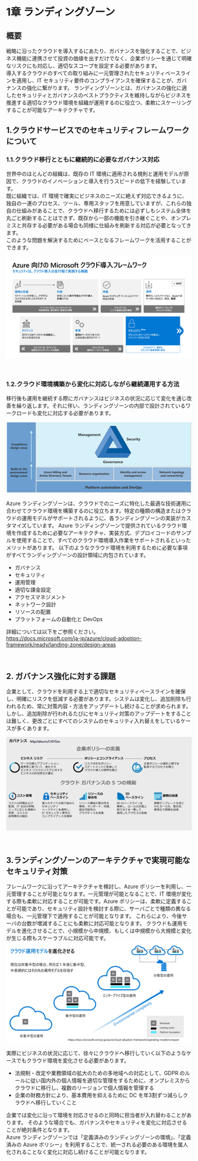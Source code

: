 # 1章 ランディングゾーン
## 概要
戦略に沿ったクラウドを導入するにあたり、ガバナンスを強化することで、ビジネス機能に連携させて投資の価値を出すだけでなく、企業ポリシーを通じて明確なリスクにも対応し、適切なスコープを設定する必要があります。<br>
導入するクラウドのすべての取り組みに一元管理されたセキュリティベースラインを適用し、IT セキュリティ要件のコンプライアンスを確保することが、ガバナンスの強化に繋がります。
ランディングゾーンとは、ガバナンスの強化に適したセキュリティとガバナンスのベストプラクティスを維持しながらビジネスを推進する適切なクラウド環境を組織が運用するのに役立つ、柔軟にスケーリングすることが可能なアーキテクチャです。

## 1.クラウドサービスでのセキュリティフレームワークについて
### 1.1.クラウド移行とともに継続的に必要なガバナンス対応
世界中のほとんどの組織は、既存の IT 環境に適用される規則と運用モデルが原因で、クラウドのイノベーションと導入を行うスピードの低下を経験しています。<br>
既に組織では、IT 環境で確実にビジネスのニーズに絶えず対応できるように、独自の一連のプロセス、ツール、専用スタッフを用意していますが、これらの独自の仕組みがあることで、クラウドヘ移行するためには必ずしもシステム全体を丸ごと刷新することはできず、既存から一部の機能を引き継ぐことや、オンプレミスと共存する必要がある場合も同様に仕組みを刷新する対応が必要となってきます。<br>
このような問題を解決するためにベースとなるフレームワークを活用することができます。

![Azureに必要なクラウド導入フレームワーク](./media/capter01_AzureFramework.png)

<br>

### 1.2.クラウド環境構築から変化に対応しながら継続運用する方法
移行後も運用を継続する際にガバナンスはビジネスの状況に応じて変化を通じ改善を繰り返します。それに伴い、ランディングゾーンの内部で設計されているワークロードも変化に対応する必要があります。

![Azureランディングゾーンの設計領域](./media/capter01_alz-design-areas.svg)

Azure ランディングゾーンは、クラウドでのニーズに特化した最適な技術運用に合わせてクラウド環境を構築するのに役立ちます。特定の種類の構造またはクラウドの運用モデルがサポートされるように、各ランディングゾーンの実装がカスタマイズしています。
Azure ランディングゾーンで提供されているクラウド環境を作成するために必要なアーキテクチャ、実装方式、デプロイコードのサンプルを使用することで、すべてのクラウド環境導入作業をサポートされるといったメリットがあります。
以下のようなクラウド環境を利用するために必要な事項がすべてランディングゾーンの設計領域に内包されています。

- ガバナンス
- セキュリティ
- 運用管理
- 適切な課金設定
- アクセスマネジメント
- ネットワーク設計
- リソースの配置
- プラットフォームの自動化と DevOps

詳細については以下をご参照ください。<br>
<https://docs.microsoft.com/ja-jp/azure/cloud-adoption-framework/ready/landing-zone/design-areas>

<br>

## 2. ガバナンス強化に対する課題
企業として、クラウドを利用する上で適切なセキュリティベースラインを確保し、明確にリスクを低減する必要があります。システムは変化し、追加削除も行われるため、常に対策内容・方法をアップデートし続けることが求められます。しかし、追加削除が行われるたびにセキュリティ対策のアップデートをすることは難しく、更改ごとにすべてのシステムのセキュリティ入れ替えをしているケースが多くあります。

![企業がもつクラウドガバナンス](./media/capter01_CloudGov.png)

<br>

## 3.ランディングゾーンのアーキテクチャで実現可能なセキュリティ対策
フレームワークに沿ってアーキテクチャを検討し、Azure ポリシーを利用し、一元管理することが可能となります。一元管理が可能となることで、IT 環境が変化する際も柔軟に対応することが可能です。Azure ポリシーは、柔軟に定義することが可能であり、セキュリティ設計を検討する際に、サーバごとで種類の異なる場合も、一元管理下で適用することが可能となります。
これらにより、今後サーバの台数が増減することにも柔軟に対応可能となります。
クラウドも運用モデルを進化させることで、小規模から中規模、もしくは中規模から大規模と変化が生じる際もスケーラブルに対応可能です。
![企業がもつクラウドガバナンス](./media/capter01_Operationgmodel.png)

実際にビジネスの状況に応じて、徐々にクラウドへ移行していく以下のようなケースでもクラウド環境を変化させる必要があります。
- 法規制・改定や業務領域の拡大のための多地域への対応として、GDPR のルールに従い国内外の個人情報を適切な管理をするために、オンプレミスからクラウドに移行し、複数のリージョンで個人情報を管理する
- 企業の財務方針により、基本費用を抑えるために DC を年3割ずつ減らしクラウドへ移行していくこと

企業では変化に沿って環境を対応させるのと同時に担当者が入れ替わることがあります。
そのような場合でも、ガバナンスやセキュリティを変化に対応させることが絶対条件となります。<br>
Azure ランディングゾーンでは「定義済みのランディングゾーンの環境」、「定義済みの Azure ポリシー」を利用することで、統一される必要のある環境を属人化されることなく変化に対応し続けることが可能となります。